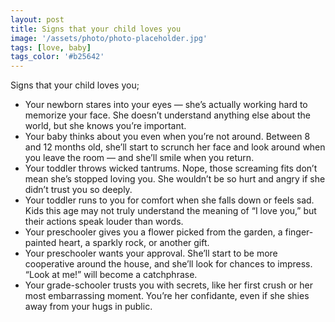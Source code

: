 ```yaml
---
layout: post
title: Signs that your child loves you
image: '/assets/photo/photo-placeholder.jpg'
tags: [love, baby]
tags_color: '#b25642'
---
```


Signs that your child loves you;

- Your newborn stares into your eyes — she’s actually working hard to memorize your face. She doesn’t understand anything else about the world, but she knows you’re important.
- Your baby thinks about you even when you’re not around. Between 8 and 12 months old, she’ll start to scrunch her face and look around when you leave the room — and she’ll smile when you return.
- Your toddler throws wicked tantrums. Nope, those screaming fits don’t mean she’s stopped loving you. She wouldn’t be so hurt and angry if she didn’t trust you so deeply.
- Your toddler runs to you for comfort when she falls down or feels sad. Kids this age may not truly understand the meaning of “I love you,” but their actions speak louder than words.
- Your preschooler gives you a flower picked from the garden, a finger-painted heart, a sparkly rock, or another gift.
- Your preschooler wants your approval. She’ll start to be more cooperative around the house, and she’ll look for chances to impress. “Look at me!” will become a catchphrase.
- Your grade-schooler trusts you with secrets, like her first crush or her most embarrassing moment. You’re her confidante, even if she shies away from your hugs in public.
